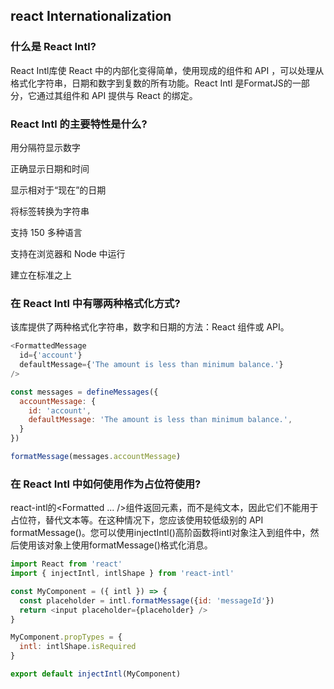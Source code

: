 ## react Internationalization

### 什么是 React Intl?

React Intl库使 React 中的内部化变得简单，使用现成的组件和 API ，可以处理从格式化字符串，日期和数字到复数的所有功能。React Intl 是FormatJS的一部分，它通过其组件和 API 提供与 React 的绑定。

### React Intl 的主要特性是什么?

用分隔符显示数字

正确显示日期和时间

显示相对于“现在”的日期

将标签转换为字符串

支持 150 多种语言

支持在浏览器和 Node 中运行

建立在标准之上

### 在 React Intl 中有哪两种格式化方式?

该库提供了两种格式化字符串，数字和日期的方法：React 组件或 API。

```js
<FormattedMessage
  id={'account'}
  defaultMessage={'The amount is less than minimum balance.'}
/>
```

```js
const messages = defineMessages({
  accountMessage: {
    id: 'account',
    defaultMessage: 'The amount is less than minimum balance.',
  }
})

formatMessage(messages.accountMessage)
```

### 在 React Intl 中如何使用<FormattedMessage>作为占位符使用?

react-intl的<Formatted ... />组件返回元素，而不是纯文本，因此它们不能用于占位符，替代文本等。在这种情况下，您应该使用较低级别的 API formatMessage()。您可以使用injectIntl()高阶函数将intl对象注入到组件中，然后使用该对象上使用formatMessage()格式化消息。

```js
import React from 'react'
import { injectIntl, intlShape } from 'react-intl'

const MyComponent = ({ intl }) => {
  const placeholder = intl.formatMessage({id: 'messageId'})
  return <input placeholder={placeholder} />
}

MyComponent.propTypes = {
  intl: intlShape.isRequired
}

export default injectIntl(MyComponent)
```
